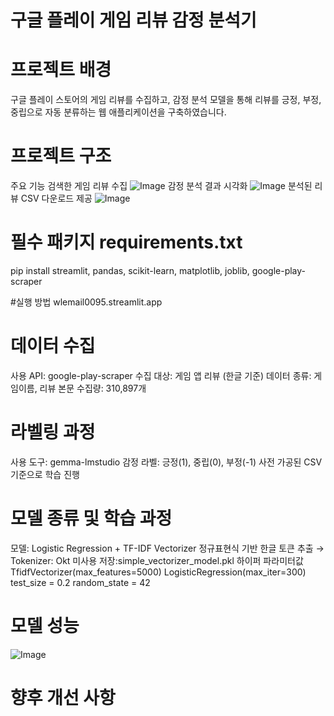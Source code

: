 # 구글 플레이 게임 리뷰 감정 분석기

# 프로젝트 배경

구글 플레이 스토어의 게임 리뷰를 수집하고, 감정 분석 모델을 통해 리뷰를 긍정, 부정, 중립으로 자동 분류하는 웹 애플리케이션을 구축하였습니다.

# 프로젝트 구조

주요 기능
검색한 게임 리뷰 수집
![Image](https://github.com/user-attachments/assets/4002cc3e-02a3-460f-9cc7-d15523ebba4f)
감정 분석 결과 시각화
![Image](https://github.com/user-attachments/assets/6e54e97d-986c-4c9a-8388-e1acd70d9c1b)
분석된 리뷰 CSV 다운로드 제공
![Image](https://github.com/user-attachments/assets/4aa3629b-ce46-4bad-8b8a-c538211c918a)

# 필수 패키지 requirements.txt

pip install streamlit, pandas, scikit-learn, matplotlib, joblib, google-play-scraper

#실행 방법
wlemail0095.streamlit.app

# 데이터 수집

사용 API: google-play-scraper
수집 대상: 게임 앱 리뷰 (한글 기준)
데이터 종류: 게임이름, 리뷰 본문
수집량: 310,897개

# 라벨링 과정

사용 도구: gemma-lmstudio
감정 라벨: 긍정(1), 중립(0), 부정(-1)
사전 가공된 CSV 기준으로 학습 진행

# 모델 종류 및 학습 과정

모델: Logistic Regression + TF-IDF Vectorizer
정규표현식 기반 한글 토큰 추출 → Tokenizer: Okt 미사용
저장:simple_vectorizer_model.pkl
하이퍼 파라미터값
TfidfVectorizer(max_features=5000)
LogisticRegression(max_iter=300)
test_size = 0.2
random_state = 42

# 모델 성능

![Image](https://github.com/user-attachments/assets/0d94f884-8058-4287-aca1-800168ad4c34)

# 향후 개선 사항




